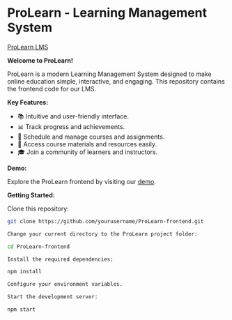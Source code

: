 # ProLearn - Learning Management System

[ProLearn LMS](https://pro-learn-six.vercel.app/)

**Welcome to ProLearn!**

ProLearn is a modern Learning Management System designed to make online education simple, interactive, and engaging. This repository contains the frontend code for our LMS.

**Key Features:**

- 📚 Intuitive and user-friendly interface.
- 📊 Track progress and achievements.
- 📅 Schedule and manage courses and assignments.
- 📁 Access course materials and resources easily.
- 🎓 Join a community of learners and instructors.

**Demo:**

Explore the ProLearn frontend by visiting our [demo]([https://pro-learn-six.vercel.app/]). 

**Getting Started:**

Clone this repository:

   ```bash
   git clone https://github.com/yourusername/ProLearn-frontend.git

Change your current directory to the ProLearn project folder:

   cd ProLearn-frontend

Install the required dependencies:

   npm install

Configure your environment variables.

Start the development server:

   npm start
